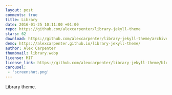 ```yaml
---
layout: post
comments: true
title: Library
date: 2016-01-25 10:11:00 +01:00
repo: https://github.com/alexcarpenter/library-jekyll-theme
stars: 62
download: https://github.com/alexcarpenter/library-jekyll-theme/archive/gh-pages.zip
demo: https://alexcarpenter.github.io/library-jekyll-theme/
author: Alex Carpenter
thumbnail: library.webp
license: MIT
license_link: https://github.com/alexcarpenter/library-jekyll-theme/blob/gh-pages/LICENSE
carousel:
 - 'screenshot.png'
---
```


Library theme.
